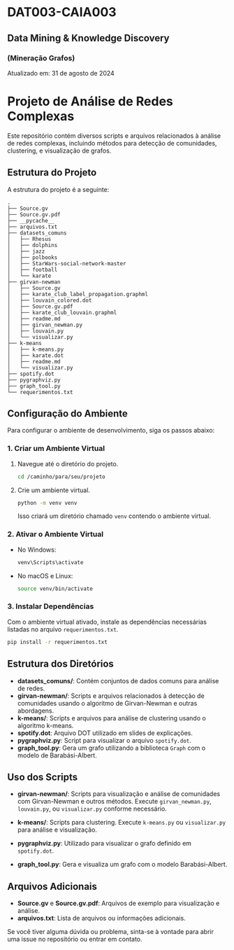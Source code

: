 # DAT003-CAIA003
## Data Mining & Knowledge Discovery
### (Mineração Grafos)

Atualizado em: 31 de agosto de 2024

# Projeto de Análise de Redes Complexas

Este repositório contém diversos scripts e arquivos relacionados à análise de redes complexas, incluindo métodos para detecção de comunidades, clustering, e visualização de grafos.

## Estrutura do Projeto

A estrutura do projeto é a seguinte:

```
.
├── Source.gv
├── Source.gv.pdf
├── __pycache__
├── arquivos.txt
├── datasets_comuns
│   ├── Rhesus
│   ├── dolphins
│   ├── jazz
│   ├── polbooks
│   ├── StarWars-social-network-master
│   ├── football
│   └── karate
├── girvan-newman
│   ├── Source.gv
│   ├── karate_club_label_propagation.graphml
│   ├── louvain_colored.dot
│   ├── Source.gv.pdf
│   ├── karate_club_louvain.graphml
│   ├── readme.md
│   ├── girvan_newman.py
│   ├── louvain.py
│   └── visualizar.py
├── k-means
│   ├── k-means.py
│   ├── karate.dot
│   ├── readme.md
│   └── visualizar.py
├── spotify.dot
├── pygraphviz.py
├── graph_tool.py
└── requerimentos.txt
```

## Configuração do Ambiente

Para configurar o ambiente de desenvolvimento, siga os passos abaixo:

### 1. Criar um Ambiente Virtual

1. Navegue até o diretório do projeto.

   ```bash
   cd /caminho/para/seu/projeto
   ```

2. Crie um ambiente virtual.

   ```bash
   python -m venv venv
   ```

   Isso criará um diretório chamado `venv` contendo o ambiente virtual.

### 2. Ativar o Ambiente Virtual

- No Windows:

  ```bash
  venv\Scripts\activate
  ```

- No macOS e Linux:

  ```bash
  source venv/bin/activate
  ```

### 3. Instalar Dependências

Com o ambiente virtual ativado, instale as dependências necessárias listadas no arquivo `requerimentos.txt`.

```bash
pip install -r requerimentos.txt
```

## Estrutura dos Diretórios

- **datasets_comuns/**: Contém conjuntos de dados comuns para análise de redes.
- **girvan-newman/**: Scripts e arquivos relacionados à detecção de comunidades usando o algoritmo de Girvan-Newman e outras abordagens.
- **k-means/**: Scripts e arquivos para análise de clustering usando o algoritmo k-means.
- **spotify.dot**: Arquivo DOT utilizado em slides de explicações.
- **pygraphviz.py**: Script para visualizar o arquivo `spotify.dot`.
- **graph_tool.py**: Gera um grafo utilizando a biblioteca `Graph` com o modelo de Barabási-Albert.

## Uso dos Scripts

- **girvan-newman/**: Scripts para visualização e análise de comunidades com Girvan-Newman e outros métodos. Execute `girvan_newman.py`, `louvain.py`, ou `visualizar.py` conforme necessário.

- **k-means/**: Scripts para clustering. Execute `k-means.py` ou `visualizar.py` para análise e visualização.

- **pygraphviz.py**: Utilizado para visualizar o grafo definido em `spotify.dot`.

- **graph_tool.py**: Gera e visualiza um grafo com o modelo Barabási-Albert.

## Arquivos Adicionais

- **Source.gv** e **Source.gv.pdf**: Arquivos de exemplo para visualização e análise.
- **arquivos.txt**: Lista de arquivos ou informações adicionais.

Se você tiver alguma dúvida ou problema, sinta-se à vontade para abrir uma issue no repositório ou entrar em contato.